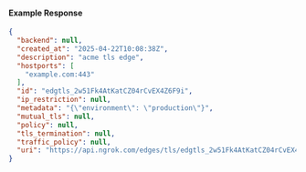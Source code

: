 <!-- Code generated for API Clients. DO NOT EDIT. -->
#### Example Response
```json
{
  "backend": null,
  "created_at": "2025-04-22T10:08:38Z",
  "description": "acme tls edge",
  "hostports": [
    "example.com:443"
  ],
  "id": "edgtls_2w51Fk4AtKatCZ04rCvEX4Z6F9i",
  "ip_restriction": null,
  "metadata": "{\"environment\": \"production\"}",
  "mutual_tls": null,
  "policy": null,
  "tls_termination": null,
  "traffic_policy": null,
  "uri": "https://api.ngrok.com/edges/tls/edgtls_2w51Fk4AtKatCZ04rCvEX4Z6F9i"
}
